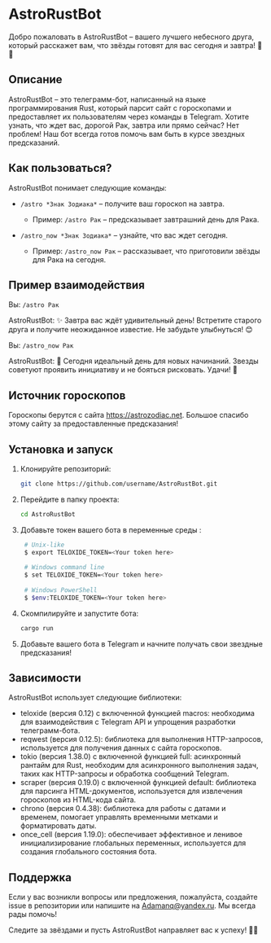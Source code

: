 # AstroRustBot

Добро пожаловать в AstroRustBot – вашего лучшего небесного друга, который расскажет вам, что звёзды готовят для вас сегодня и завтра! 🚀✨

## Описание

AstroRustBot – это телеграмм-бот, написанный на языке программирования Rust, который парсит сайт с гороскопами и предоставляет их пользователям через команды в Telegram. Хотите узнать, что ждет вас, дорогой Рак, завтра или прямо сейчас? Нет проблем! Наш бот всегда готов помочь вам быть в курсе звездных предсказаний.

## Как пользоваться?

AstroRustBot понимает следующие команды:

- `/astro *Знак Зодиака*` – получите ваш гороскоп на завтра.
    - Пример: `/astro Рак` – предсказывает завтрашний день для Рака.

- `/astro_now *Знак Зодиака*` – узнайте, что вас ждет сегодня.
    - Пример: `/astro_now Рак` – рассказывает, что приготовили звёзды для Рака на сегодня.

## Пример взаимодействия

Вы: `/astro Рак`

AstroRustBot: ✨ Завтра вас ждёт удивительный день! Встретите старого друга и получите неожиданное известие. Не забудьте улыбнуться! 😊

Вы: `/astro_now Рак`

AstroRustBot: 🌟 Сегодня идеальный день для новых начинаний. Звезды советуют проявить инициативу и не бояться рисковать. Удачи! 🚀

## Источник гороскопов

Гороскопы берутся с сайта https://astrozodiac.net. Большое спасибо этому сайту за предоставленные предсказания!

## Установка и запуск

1. Клонируйте репозиторий:
   ```sh
   git clone https://github.com/username/AstroRustBot.git
   ```

2. Перейдите в папку проекта:
   ```sh
   cd AstroRustBot
   ```

3. Добавьте токен вашего бота в переменные среды :
   ```sh
    # Unix-like
    $ export TELOXIDE_TOKEN=<Your token here>
    
    # Windows command line
    $ set TELOXIDE_TOKEN=<Your token here>
    
    # Windows PowerShell
    $ $env:TELOXIDE_TOKEN=<Your token here>
   ```

4. Скомпилируйте и запустите бота:
   ```sh
   cargo run
   ```

5. Добавьте вашего бота в Telegram и начните получать свои звездные предсказания!

## Зависимости
AstroRustBot использует следующие библиотеки:

- teloxide (версия 0.12) с включенной функцией macros: необходима для взаимодействия с Telegram API и упрощения разработки телеграмм-бота.
- reqwest (версия 0.12.5): библиотека для выполнения HTTP-запросов, используется для получения данных с сайта гороскопов.
- tokio (версия 1.38.0) с включенной функцией full: асинхронный рантайм для Rust, необходим для асинхронного выполнения задач, таких как HTTP-запросы и обработка сообщений Telegram.
- scraper (версия 0.19.0) с включенной функцией default: библиотека для парсинга HTML-документов, используется для извлечения гороскопов из HTML-кода сайта.
- chrono (версия 0.4.38): библиотека для работы с датами и временем, помогает управлять временными метками и форматировать даты.
- once_cell (версия 1.19.0): обеспечивает эффективное и ленивое инициализирование глобальных переменных, используется для создания глобального состояния бота.

## Поддержка

Если у вас возникли вопросы или предложения, пожалуйста, создайте issue в репозитории или напишите на Adamanq@yandex.ru. Мы всегда рады помочь!

Следите за звёздами и пусть AstroRustBot направляет вас к успеху! 🚀✨
